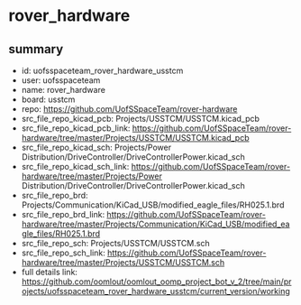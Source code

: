 # rover_hardware
 
## summary 
* id: uofsspaceteam_rover_hardware_usstcm
* user: uofsspaceteam
* name: rover_hardware
* board: usstcm
* repo: https://github.com/UofSSpaceTeam/rover-hardware
* src_file_repo_kicad_pcb: Projects/USSTCM/USSTCM.kicad_pcb
* src_file_repo_kicad_pcb_link: https://github.com/UofSSpaceTeam/rover-hardware/tree/master/Projects/USSTCM/USSTCM.kicad_pcb
* src_file_repo_kicad_sch: Projects/Power Distribution/DriveController/DriveControllerPower.kicad_sch
* src_file_repo_kicad_sch_link: https://github.com/UofSSpaceTeam/rover-hardware/tree/master/Projects/Power Distribution/DriveController/DriveControllerPower.kicad_sch
* src_file_repo_brd: Projects/Communication/KiCad_USB/modified_eagle_files/RH025.1.brd
* src_file_repo_brd_link: https://github.com/UofSSpaceTeam/rover-hardware/tree/master/Projects/Communication/KiCad_USB/modified_eagle_files/RH025.1.brd
* src_file_repo_sch: Projects/USSTCM/USSTCM.sch
* src_file_repo_sch_link: https://github.com/UofSSpaceTeam/rover-hardware/tree/master/Projects/USSTCM/USSTCM.sch
* full details link: https://github.com/oomlout/oomlout_oomp_project_bot_v_2/tree/main/projects/uofsspaceteam_rover_hardware_usstcm/current_version/working  







